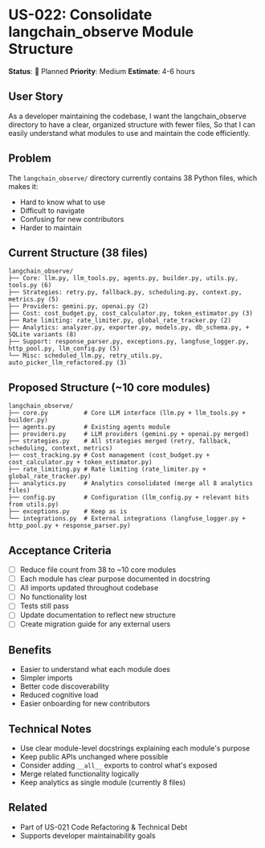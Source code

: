 # US-022: Consolidate langchain_observe Module Structure

**Status**: 📝 Planned
**Priority**: Medium
**Estimate**: 4-6 hours

## User Story
As a developer maintaining the codebase,
I want the langchain_observe directory to have a clear, organized structure with fewer files,
So that I can easily understand what modules to use and maintain the code efficiently.

## Problem
The `langchain_observe/` directory currently contains 38 Python files, which makes it:
- Hard to know what to use
- Difficult to navigate
- Confusing for new contributors
- Harder to maintain

## Current Structure (38 files)
```
langchain_observe/
├── Core: llm.py, llm_tools.py, agents.py, builder.py, utils.py, tools.py (6)
├── Strategies: retry.py, fallback.py, scheduling.py, context.py, metrics.py (5)
├── Providers: gemini.py, openai.py (2)
├── Cost: cost_budget.py, cost_calculator.py, token_estimator.py (3)
├── Rate limiting: rate_limiter.py, global_rate_tracker.py (2)
├── Analytics: analyzer.py, exporter.py, models.py, db_schema.py, + SQLite variants (8)
├── Support: response_parser.py, exceptions.py, langfuse_logger.py, http_pool.py, llm_config.py (5)
└── Misc: scheduled_llm.py, retry_utils.py, auto_picker_llm_refactored.py (3)
```

## Proposed Structure (~10 core modules)
```
langchain_observe/
├── core.py          # Core LLM interface (llm.py + llm_tools.py + builder.py)
├── agents.py        # Existing agents module
├── providers.py     # LLM providers (gemini.py + openai.py merged)
├── strategies.py    # All strategies merged (retry, fallback, scheduling, context, metrics)
├── cost_tracking.py # Cost management (cost_budget.py + cost_calculator.py + token_estimator.py)
├── rate_limiting.py # Rate limiting (rate_limiter.py + global_rate_tracker.py)
├── analytics.py     # Analytics consolidated (merge all 8 analytics files)
├── config.py        # Configuration (llm_config.py + relevant bits from utils.py)
├── exceptions.py    # Keep as is
└── integrations.py  # External integrations (langfuse_logger.py + http_pool.py + response_parser.py)
```

## Acceptance Criteria
- [ ] Reduce file count from 38 to ~10 core modules
- [ ] Each module has clear purpose documented in docstring
- [ ] All imports updated throughout codebase
- [ ] No functionality lost
- [ ] Tests still pass
- [ ] Update documentation to reflect new structure
- [ ] Create migration guide for any external users

## Benefits
- Easier to understand what each module does
- Simpler imports
- Better code discoverability
- Reduced cognitive load
- Easier onboarding for new contributors

## Technical Notes
- Use clear module-level docstrings explaining each module's purpose
- Keep public APIs unchanged where possible
- Consider adding `__all__` exports to control what's exposed
- Merge related functionality logically
- Keep analytics as single module (currently 8 files)

## Related
- Part of US-021 Code Refactoring & Technical Debt
- Supports developer maintainability goals
